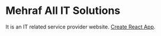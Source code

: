 # Mehraf All IT Solutions

It is an IT related service provider website. [Create React App](https://github.com/facebook/create-react-app).
